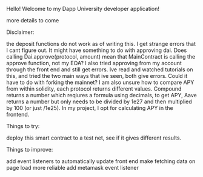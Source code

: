 Hello! Welcome to my Dapp University developer application!

more details to come


Disclaimer:

the deposit functions do not work as of writing this. I get strange errors that I cant figure out. It might have something to do with approving dai. Does calling Dai.approve(protocol, amount) mean that MainContract is calling the approve function, not my EOA? I also tried approving from my account through the front end and still get errors. Ive read and watched tutorials on this, and tried the two main ways that ive seen, both give errors. Could it have to do with forking the mainnet? I am also unsure how to compare APY from within solidity, each protocol returns different values. Compound returns a number which reqiures a formula using decimals, to get APY, Aave returns a number but only needs to be divided by 1e27 and then multiplied by 100 (or just /1e25). In my project, I opt for calculating APY in the frontend.


Things to try:

deploy this smart contract to a test net, see if it gives different results.



Things to improve:

add event listeners to automatically update front end
make fetching data on page load more reliable 
add metamask event listener


